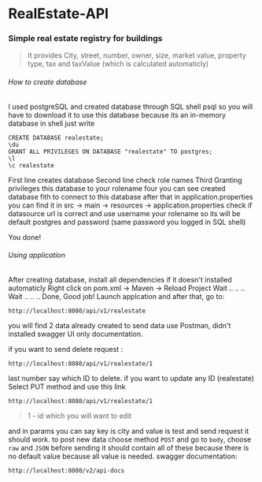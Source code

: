 # RealEstate-API

### Simple real estate registry for buildings

> It provides City, street, number, owner, size, market value, property type, tax and taxValue (which is calculated automaticly)

###### How to create database 

I used postgreSQL and created database through SQL shell psql
so you will have to download it to use this database because its an in-memory database in shell just write

```
CREATE DATABASE realestate;
\du
GRANT ALL PRIVILEGES ON DATABASE "realestate" TO postgres;
\l
\c realestate
```

First line creates database Second line check role names Third Granting privileges this database to your rolename four you can see created database fith to connect to this database
after that in application.properties
you can find it in src -> main -> resources -> application.properties
check if datasource url is correct and use username your rolename so its will be default postgres and password (same password you logged in SQL shell)

You done!

###### Using application 

After creating database, install all dependencies if it doesn't installed automaticly
Right click on pom.xml -> Maven -> Reload Project Wait .. .. .. Wait .. .. .. Done, Good job!
Launch applcation and after that, go to: 
```
http://localhost:8080/api/v1/realestate
```
you will find 2 data already created
to send data use Postman, didn't installed swagger UI only documentation.

if you want to send delete request : 
```
http://localhost:8080/api/v1/realestate/1
```

last number say which ID to delete.
if you want to update any ID (realestate) Select PUT method and use this link 

```
http://localhost:8080/api/v1/realestate/1
```

> 1 - id which you will want to edit

and in params you can say key is city and value is test and send request it should work.
to post new data choose method ```POST``` and go to ```body```, choose ```raw``` and ```JSON```
before sending it should contain all of these because there is no default value because all value is needed.
swagger documentation: 

```
http://localhost:8080/v2/api-docs
```
